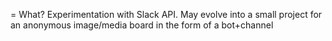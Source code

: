 = What?
Experimentation with Slack API. May evolve into a small project for an
anonymous image/media board in the form of a bot+channel